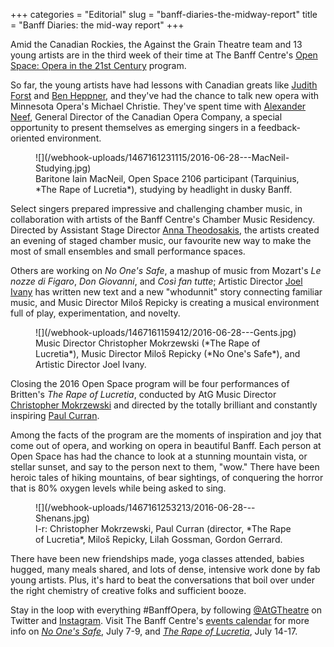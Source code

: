 +++
categories = "Editorial"
slug = "banff-diaries-the-midway-report"
title = "Banff Diaries: the mid-way report"
+++

Amid the Canadian Rockies, the Against the Grain Theatre team and 13 young artists are in the third week of their time at The Banff Centre's [Open Space: Opera in the 21st Century](https://www.banffcentre.ca/announcing-2016-open-space-participants?utm_source=The+Banff+Centre&utm_campaign=55856bf7e4-Arts_Performing+Arts_Apr_2016_Newsletter&utm_medium=email&utm_term=0_ad4acfe1fe-55856bf7e4-) program. 

So far, the young artists have had lessons with Canadian greats like [Judith Forst](/scene/people/judith-forst/) and [Ben Heppner](/scene/people/ben-heppner/), and they've had the chance to talk new opera with Minnesota Opera's Michael Christie. They've spent time with [Alexander Neef](/alexander-neef-listening-to-music/), General Director of the Canadian Opera Company, a special opportunity to present themselves as emerging singers in a feedback-oriented environment. 

<figure data-type="image">
![](/webhook-uploads/1467161231115/2016-06-28---MacNeil-Studying.jpg)
<figcaption>Baritone Iain MacNeil, Open Space 2106 participant (Tarquinius, *The Rape of Lucretia*), studying by headlight in dusky Banff.</figcaption>
</figure>

Select singers prepared impressive and challenging chamber music, in collaboration with artists of the Banff Centre's Chamber Music Residency. Directed by Assistant Stage Director [Anna Theodosakis](/scene/people/anna-theodosakis/), the artists created an evening of staged chamber music, our favourite new way to make the most of small ensembles and small performance spaces.

Others are working on *No One's Safe*, a mashup of music from Mozart's *Le nozze di Figaro*, *Don Giovanni*, and *Così fan tutte*; Artistic Director [Joel Ivany](/scene/people/joel-ivany/) has written new text and a new "whodunnit" story connecting familiar music, and Music Director Miloš Repicky is creating a musical environment full of play, experimentation, and novelty.

<figure data-type="image">
![](/webhook-uploads/1467161159412/2016-06-28---Gents.jpg)
<figcaption>Music Director Christopher Mokrzewski (*The Rape of Lucretia*), Music Director Miloš Repicky (*No One's Safe*), and Artistic Director Joel Ivany.</figcaption>
</figure>

Closing the 2016 Open Space program will be four performances of Britten's *The Rape of Lucretia*, conducted by AtG Music Director [Christopher Mokrzewski](/scene/people/christopher-mokrzewski/) and directed by the totally brilliant and constantly inspiring [Paul Curran](https://www.instagram.com/paulcurranopera/).

Among the facts of the program are the moments of inspiration and joy that come out of opera, and working on opera in beautiful Banff. Each person at Open Space has had the chance to look at a stunning mountain vista, or stellar sunset, and say to the person next to them, "wow." There have been heroic tales of hiking mountains, of bear sightings, of conquering the horror that is 80% oxygen levels while being asked to sing.

<figure data-type="image">
![](/webhook-uploads/1467161253213/2016-06-28---Shenans.jpg)
<figcaption>l-r: Christopher Mokrzewski, Paul Curran (director, *The Rape of Lucretia*, Miloš Repicky, Lilah Gossman, Gordon Gerrard.</figcaption>
</figure>

There have been new friendships made, yoga classes attended, babies hugged, many meals shared, and lots of dense, intensive work done by fab young artists. Plus, it's hard to beat the conversations that boil over under the right chemistry of creative folks and sufficient booze. 

Stay in the loop with everything #BanffOpera, by following [@AtGTheatre](https://twitter.com/AtGtheatre) on Twitter and [Instagram](https://www.instagram.com/atgtheatre/). Visit The Banff Centre's [events calendar](https://www.banffcentre.ca/events/calendar/2016-07) for more info on [*No One's Safe*](https://www.banffcentre.ca/events/no-ones-safe/20160707/2000), July 7-9, and [*The Rape of Lucretia*](https://www.banffcentre.ca/events/benjamin-brittens-rape-lucretia/20160714/1930), July 14-17.
